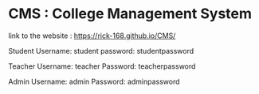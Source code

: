 # CMS : College Management System

link to the website : https://rick-168.github.io/CMS/

Student
Username: student
password: studentpassword

Teacher
Username: teacher
Password: teacherpassword

Admin
Username: admin
Password: adminpassword
